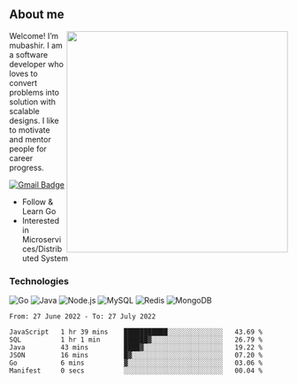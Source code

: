 ## About me

<img align="right" src="https://github-readme-stats-zhiwei-feng.vercel.app/api?username=mub4shir&show_icons=true" width="400" />

Welcome! I’m mubashir. I am a software developer who loves to convert problems into solution with scalable designs. I like to motivate and mentor people for career progress.

[![Gmail Badge](https://img.shields.io/badge/-mubashir11131719@gmail.com-c14438?style=flat-square&logo=Gmail&logoColor=white&link=mailto:mubashir11131719@gmail.com)](mailto:mubashir11131719@gmail.com)




- Follow & Learn Go
- Interested in Microservices/Distributed System


### Technologies
![Go](https://img.shields.io/badge/-Go-000000?style=flat-square&logo=go)
![Java](https://img.shields.io/badge/-Java-E34A86?style=flat-square&logo=java)
![Node.js](https://img.shields.io/badge/-Node.js-000000?style=flat-square&logo=node.js)
![MySQL](https://img.shields.io/badge/-MySQL-orange?style=flat-square&logo=MySQL)
![Redis](https://img.shields.io/badge/-Redis-black?style=flat-square&logo=Redis)
![MongoDB](https://img.shields.io/badge/-MongoDB-000000?style=flat-square&logo=mongodb)






<!--START_SECTION:waka-->

```text
From: 27 June 2022 - To: 27 July 2022

JavaScript   1 hr 39 mins    ███████████░░░░░░░░░░░░░░   43.69 %
SQL          1 hr 1 min      ██████▓░░░░░░░░░░░░░░░░░░   26.79 %
Java         43 mins         ████▓░░░░░░░░░░░░░░░░░░░░   19.22 %
JSON         16 mins         █▓░░░░░░░░░░░░░░░░░░░░░░░   07.20 %
Go           6 mins          ▓░░░░░░░░░░░░░░░░░░░░░░░░   03.06 %
Manifest     0 secs          ░░░░░░░░░░░░░░░░░░░░░░░░░   00.04 %
```

<!--END_SECTION:waka-->
</p>


